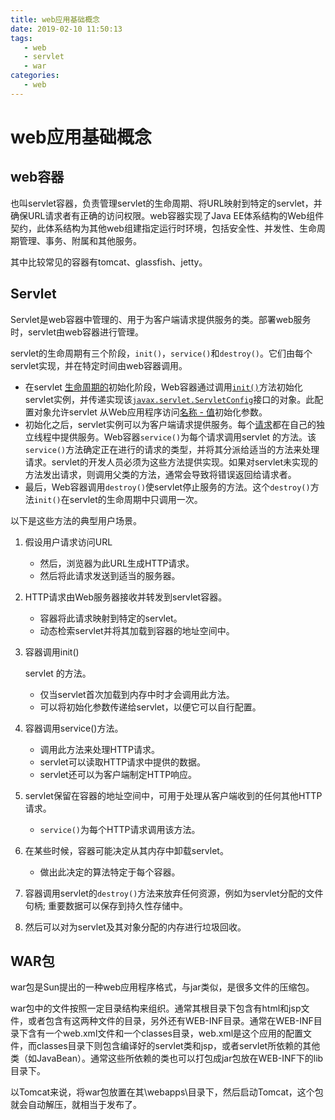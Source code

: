 ```yaml
---
title: web应用基础概念
date: 2019-02-10 11:50:13
tags:
   - web
   - servlet
   - war
categories:
   - web
---
```


# web应用基础概念

## web容器

也叫servlet容器，负责管理servlet的生命周期、将URL映射到特定的servlet，并确保URL请求者有正确的访问权限。web容器实现了Java EE体系结构的Web组件契约，此体系结构为其他web组建指定运行时环境，包括安全性、并发性、生命周期管理、事务、附属和其他服务。

其中比较常见的容器有tomcat、glassfish、jetty。



## Servlet

Servlet是web容器中管理的、用于为客户端请求提供服务的类。部署web服务时，servlet由web容器进行管理。

servlet的生命周期有三个阶段，`init()`，`service()`和`destroy()`。它们由每个servlet实现，并在特定时间由web容器调用。

- 在servlet [生命周期的](https://en.wikipedia.org/wiki/Object_lifetime)初始化阶段，Web容器通过调用[`init()`](http://docs.oracle.com/javaee/7/api/javax/servlet/Servlet.html#init)方法初始化servlet实例，并传递实现该[`javax.servlet.ServletConfig`](http://docs.oracle.com/javaee/7/api/javax/servlet/ServletConfig.html)接口的对象。此配置对象允许servlet 从Web应用程序访问[名称 - 值](https://en.wikipedia.org/wiki/Attribute%E2%80%93value_pair)初始化参数。
- 初始化之后，servlet实例可以为客户端请求提供服务。每个[请求](https://en.wikipedia.org/wiki/HTTP_request#Request_message)都在自己的独立线程中提供服务。Web容器`service()`为每个请求调用servlet 的方法。该`service()`方法确定正在进行的请求的类型，并将其分派给适当的方法来处理请求。servlet的开发人员必须为这些方法提供实现。如果对servlet未实现的方法发出请求，则调用父类的方法，通常会导致将错误返回给请求者。
- 最后，Web容器调用`destroy()`使servlet停止服务的方法。这个`destroy()`方法`init()`在servlet的生命周期中只调用一次。

以下是这些方法的典型用户场景。

1. 假设用户请求访问URL

   - 然后，浏览器为此URL生成HTTP请求。
   - 然后将此请求发送到适当的服务器。

2. HTTP请求由Web服务器接收并转发到servlet容器。

   - 容器将此请求映射到特定的servlet。
   - 动态检索servlet并将其加载到容器的地址空间中。

3. 容器调用init()

   servlet 的方法。

   - 仅当servlet首次加载到内存中时才会调用此方法。
   - 可以将初始化参数传递给servlet，以便它可以自行配置。

4. 容器调用service()方法。

   - 调用此方法来处理HTTP请求。
   - servlet可以读取HTTP请求中提供的数据。
   - servlet还可以为客户端制定HTTP响应。

5. servlet保留在容器的地址空间中，可用于处理从客户端收到的任何其他HTTP请求。

   - `service()`为每个HTTP请求调用该方法。

6. 在某些时候，容器可能决定从其内存中卸载servlet。

   - 做出此决定的算法特定于每个容器。

7. 容器调用servlet的`destroy()`方法来放弃任何资源，例如为servlet分配的文件句柄; 重要数据可以保存到持久性存储中。

8. 然后可以对为servlet及其对象分配的内存进行垃圾回收。

## WAR包

war包是Sun提出的一种web应用程序格式，与jar类似，是很多文件的压缩包。

war包中的文件按照一定目录结构来组织。通常其根目录下包含有html和jsp文件，或者包含有这两种文件的目录，另外还有WEB-INF目录。通常在WEB-INF目录下含有一个web.xml文件和一个classes目录，web.xml是这个应用的配置文件，而classes目录下则包含编译好的servlet类和jsp，或者servlet所依赖的其他类（如JavaBean）。通常这些所依赖的类也可以打包成jar包放在WEB-INF下的lib目录下。

以Tomcat来说，将war包放置在其\webapps\目录下，然后启动Tomcat，这个包就会自动解压，就相当于发布了。